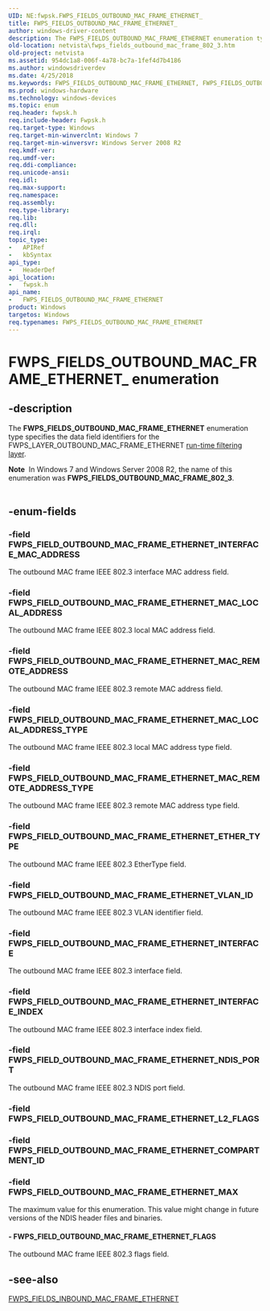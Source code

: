 ```yaml
---
UID: NE:fwpsk.FWPS_FIELDS_OUTBOUND_MAC_FRAME_ETHERNET_
title: FWPS_FIELDS_OUTBOUND_MAC_FRAME_ETHERNET_
author: windows-driver-content
description: The FWPS_FIELDS_OUTBOUND_MAC_FRAME_ETHERNET enumeration type specifies the data field identifiers for the FWPS_LAYER_OUTBOUND_MAC_FRAME_ETHERNET run-time filtering layer.
old-location: netvista\fwps_fields_outbound_mac_frame_802_3.htm
old-project: netvista
ms.assetid: 954dc1a8-006f-4a78-bc7a-1fef4d7b4186
ms.author: windowsdriverdev
ms.date: 4/25/2018
ms.keywords: FWPS_FIELDS_OUTBOUND_MAC_FRAME_ETHERNET, FWPS_FIELDS_OUTBOUND_MAC_FRAME_ETHERNET enumeration [Network Drivers Starting with Windows Vista], FWPS_FIELDS_OUTBOUND_MAC_FRAME_ETHERNET_, FWPS_FIELD_OUTBOUND_MAC_FRAME_ETHERNET_ETHER_TYPE, FWPS_FIELD_OUTBOUND_MAC_FRAME_ETHERNET_FLAGS, FWPS_FIELD_OUTBOUND_MAC_FRAME_ETHERNET_INTERFACE, FWPS_FIELD_OUTBOUND_MAC_FRAME_ETHERNET_INTERFACE_INDEX, FWPS_FIELD_OUTBOUND_MAC_FRAME_ETHERNET_INTERFACE_MAC_ADDRESS, FWPS_FIELD_OUTBOUND_MAC_FRAME_ETHERNET_MAC_LOCAL_ADDRESS, FWPS_FIELD_OUTBOUND_MAC_FRAME_ETHERNET_MAC_LOCAL_ADDRESS_TYPE, FWPS_FIELD_OUTBOUND_MAC_FRAME_ETHERNET_MAC_REMOTE_ADDRESS, FWPS_FIELD_OUTBOUND_MAC_FRAME_ETHERNET_MAC_REMOTE_ADDRESS_TYPE, FWPS_FIELD_OUTBOUND_MAC_FRAME_ETHERNET_MAX, FWPS_FIELD_OUTBOUND_MAC_FRAME_ETHERNET_NDIS_PORT, FWPS_FIELD_OUTBOUND_MAC_FRAME_ETHERNET_VLAN_ID, fwpsk/FWPS_FIELDS_OUTBOUND_MAC_FRAME_ETHERNET, fwpsk/FWPS_FIELD_OUTBOUND_MAC_FRAME_ETHERNET_ETHER_TYPE, fwpsk/FWPS_FIELD_OUTBOUND_MAC_FRAME_ETHERNET_FLAGS, fwpsk/FWPS_FIELD_OUTBOUND_MAC_FRAME_ETHERNET_INTERFACE, fwpsk/FWPS_FIELD_OUTBOUND_MAC_FRAME_ETHERNET_INTERFACE_INDEX, fwpsk/FWPS_FIELD_OUTBOUND_MAC_FRAME_ETHERNET_INTERFACE_MAC_ADDRESS, fwpsk/FWPS_FIELD_OUTBOUND_MAC_FRAME_ETHERNET_MAC_LOCAL_ADDRESS, fwpsk/FWPS_FIELD_OUTBOUND_MAC_FRAME_ETHERNET_MAC_LOCAL_ADDRESS_TYPE, fwpsk/FWPS_FIELD_OUTBOUND_MAC_FRAME_ETHERNET_MAC_REMOTE_ADDRESS, fwpsk/FWPS_FIELD_OUTBOUND_MAC_FRAME_ETHERNET_MAC_REMOTE_ADDRESS_TYPE, fwpsk/FWPS_FIELD_OUTBOUND_MAC_FRAME_ETHERNET_MAX, fwpsk/FWPS_FIELD_OUTBOUND_MAC_FRAME_ETHERNET_NDIS_PORT, fwpsk/FWPS_FIELD_OUTBOUND_MAC_FRAME_ETHERNET_VLAN_ID, netvista.fwps_fields_outbound_mac_frame_802_3, wfp_ref_5_const_3_data_fields_d53ec059-3f9a-4eef-9994-94e6923145aa.xml
ms.prod: windows-hardware
ms.technology: windows-devices
ms.topic: enum
req.header: fwpsk.h
req.include-header: Fwpsk.h
req.target-type: Windows
req.target-min-winverclnt: Windows 7
req.target-min-winversvr: Windows Server 2008 R2
req.kmdf-ver: 
req.umdf-ver: 
req.ddi-compliance: 
req.unicode-ansi: 
req.idl: 
req.max-support: 
req.namespace: 
req.assembly: 
req.type-library: 
req.lib: 
req.dll: 
req.irql: 
topic_type:
-	APIRef
-	kbSyntax
api_type:
-	HeaderDef
api_location:
-	fwpsk.h
api_name:
-	FWPS_FIELDS_OUTBOUND_MAC_FRAME_ETHERNET
product: Windows
targetos: Windows
req.typenames: FWPS_FIELDS_OUTBOUND_MAC_FRAME_ETHERNET
---
```


# FWPS_FIELDS_OUTBOUND_MAC_FRAME_ETHERNET_ enumeration


## -description


The <b>FWPS_FIELDS_OUTBOUND_MAC_FRAME_ETHERNET</b> enumeration type specifies the data field identifiers for the
  FWPS_LAYER_OUTBOUND_MAC_FRAME_ETHERNET 
  <a href="https://msdn.microsoft.com/en-us/library/windows/desktop/aa366492">run-time filtering layer</a>.
  <div class="alert"><b>Note</b>  In Windows 7 and Windows Server 2008 R2, the name of this enumeration was <b>FWPS_FIELDS_OUTBOUND_MAC_FRAME_802_3</b>.</div>
<div> </div>



## -enum-fields




### -field FWPS_FIELD_OUTBOUND_MAC_FRAME_ETHERNET_INTERFACE_MAC_ADDRESS

The outbound MAC frame IEEE 802.3 interface MAC address field.


### -field FWPS_FIELD_OUTBOUND_MAC_FRAME_ETHERNET_MAC_LOCAL_ADDRESS

The outbound MAC frame IEEE 802.3 local MAC address field.


### -field FWPS_FIELD_OUTBOUND_MAC_FRAME_ETHERNET_MAC_REMOTE_ADDRESS

The outbound MAC frame IEEE 802.3 remote MAC address field.


### -field FWPS_FIELD_OUTBOUND_MAC_FRAME_ETHERNET_MAC_LOCAL_ADDRESS_TYPE

The outbound MAC frame IEEE 802.3 local MAC address type field.


### -field FWPS_FIELD_OUTBOUND_MAC_FRAME_ETHERNET_MAC_REMOTE_ADDRESS_TYPE

The outbound MAC frame IEEE 802.3 remote MAC address type field.


### -field FWPS_FIELD_OUTBOUND_MAC_FRAME_ETHERNET_ETHER_TYPE

The outbound MAC frame IEEE 802.3 EtherType field.


### -field FWPS_FIELD_OUTBOUND_MAC_FRAME_ETHERNET_VLAN_ID

The outbound MAC frame IEEE 802.3  VLAN   identifier field.


### -field FWPS_FIELD_OUTBOUND_MAC_FRAME_ETHERNET_INTERFACE

The outbound MAC frame IEEE 802.3 interface field.


### -field FWPS_FIELD_OUTBOUND_MAC_FRAME_ETHERNET_INTERFACE_INDEX

The outbound MAC frame IEEE 802.3 interface index field.


### -field FWPS_FIELD_OUTBOUND_MAC_FRAME_ETHERNET_NDIS_PORT

The outbound MAC frame IEEE 802.3 NDIS port field.


### -field FWPS_FIELD_OUTBOUND_MAC_FRAME_ETHERNET_L2_FLAGS


### -field FWPS_FIELD_OUTBOUND_MAC_FRAME_ETHERNET_COMPARTMENT_ID


### -field FWPS_FIELD_OUTBOUND_MAC_FRAME_ETHERNET_MAX

The maximum value for this enumeration. This value might change in future versions of the NDIS
     header files and binaries.


#### - FWPS_FIELD_OUTBOUND_MAC_FRAME_ETHERNET_FLAGS

The outbound MAC frame IEEE 802.3 flags field.


## -see-also




<a href="https://msdn.microsoft.com/library/windows/hardware/ff551291">FWPS_FIELDS_INBOUND_MAC_FRAME_ETHERNET</a>
 

 

